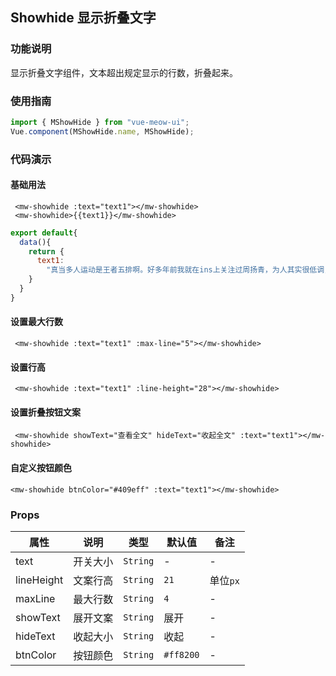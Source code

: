 
## Showhide 显示折叠文字
### 功能说明
显示折叠文字组件，文本超出规定显示的行数，折叠起来。
### 使用指南
``` js
import { MShowHide } from "vue-meow-ui";
Vue.component(MShowHide.name, MShowHide);
```
### 代码演示
#### 基础用法
```vue
 <mw-showhide :text="text1"></mw-showhide>
 <mw-showhide>{{text1}}</mw-showhide>
```
```js
export default{
  data(){
    return {
      text1:
        "真当多人运动是王者五排啊。好多年前我就在ins上关注过周扬青，为人其实很低调，不嚣张，没有过激的言论，很踏实，而且很有背景。但是这种女人一旦发威，比那些平时炫富的草包强多了。所以，等着吃瓜吧，除非周扬青自己放弃了。"
    }
  }
}
```
#### 设置最大行数
```vue
 <mw-showhide :text="text1" :max-line="5"></mw-showhide>
```
#### 设置行高
```vue
 <mw-showhide :text="text1" :line-height="28"></mw-showhide>
```
#### 设置折叠按钮文案
```vue
 <mw-showhide showText="查看全文" hideText="收起全文" :text="text1"></mw-showhide>
```
#### 自定义按钮颜色
```vue
<mw-showhide btnColor="#409eff" :text="text1"></mw-showhide>
```
### Props
| 属性 | 说明 | 类型 | 默认值 | 备注 |
|------|------|------|------|------|
| text | 开关大小 | `String` | - | - |
| lineHeight | 文案行高 | `String` | `21` | 单位`px` |
| maxLine | 最大行数 | `String` | `4` | - |
| showText | 展开文案 | `String` | 展开 | - |
| hideText | 收起大小 | `String` | 收起 | - |
| btnColor | 按钮颜色 | `String` | `#ff8200` | - |

